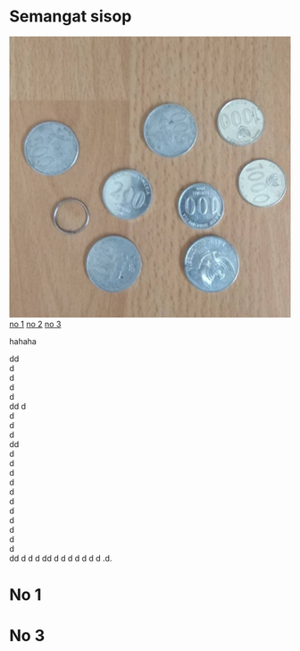 # Semangat sisop

![GitHub Logo](/images/logo.png)
[no 1](#no-1)
[no 2](#no-2)
[no 3](#no-3)


hahaha

dd <br>
d<br>
d<br>
d<br>
d<br>
dd
d<br>
d<br>
d<br>
d<br>
dd<br>
d<br>
d<br>
d<br>
d<br>
d<br>
d<br>
d<br>
d<br>
d<br>
d<br>
d<br>
dd
d
d
d
dd
d
d
d
d
d
d
d
.d.
# No 1
# No 3 
